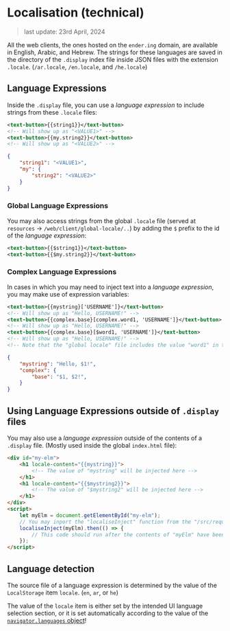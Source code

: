 # Localisation (technical)

> last update: 23rd April, 2024

All the web clients, the ones hosted on the `ender.ing` domain, are available in English, Arabic, and Hebrew. The strings for these languages are saved in the directory of the `.display` index file inside JSON files with the extension `.locale`. (`/ar.locale`, `/en.locale`, and `/he.locale`)

## Language Expressions

Inside the `.display` file, you can use a *language expression* to include strings from these `.locale` files:

```xml
<text-button>{{string1}}</text-button>
<!-- Will show up as "<VALUE1>" -->
<text-button>{{my.string2}}</text-button>
<!-- Will show up as "<VALUE2>" -->
```

```json
{
    "string1": "<VALUE1>",
    "my": {
        "string2": "<VALUE2>"
    }
}
```

### Global Language Expressions

You may also access strings from the global `.locale` file (served at `resources` -> `/web/client/global-locale/..`) by adding the `$` prefix to the id of the *language expression*:

```xml
<text-button>{{$string1}}</text-button>
<text-button>{{$my.string2}}</text-button>
```

### Complex Language Expressions

In cases in which you may need to inject text into a *language expression*, you may make use of expression variables:

```xml
<text-button>{{mystring}['USERNAME']}</text-button>
<!-- Will show up as "Hello, USERNAME!" -->
<text-button>{{complex.base}[complex.word1, 'USERNAME']}</text-button>
<!-- Will show up as "Hello, USERNAME!" -->
<text-button>{{complex.base}[$word1, 'USERNAME']}</text-button>
<!-- Will show up as "Hello, USERNAME!" -->
<!-- Note that the "global locale" file includes the value "word1" in this example -->
```

```json
{
    "mystring": "Hello, $1!",
    "complex": {
        "base": "$1, $2!",
    }
}
```

## Using Language Expressions outside of `.display` files

You may also use a *language expression* outside of the contents of a `.display` file. (Mostly used inside the global `index.html` file):

```html
<div id="my-elm">
    <h1 locale-content="{{mystring}}">
        <!-- The value of "mystring" will be injected here -->
    </h1>
    <h1 locale-content="{{$mystring2}}">
        <!-- The value of "$mystring2" will be injected here -->
    </h1>
</div>
<script>
    let myElm = document.getElementById("my-elm");
    // You may inport the "localiseInject" function from the "/src/requests/language/inject.jsx" file
    localiseInject(myElm).then(() => {
        // This code should run after the contents of "myElm" have been localised
    });
</script>
```

## Language detection

The source file of a language expression is determined by the value of the `LocalStorage` item `locale`. (`en`, `ar`, or `he`)

The value of the `locale` item is either set by the intended UI language selection section, or it is set automatically according to the value of the [`navigator.languages` object](https://developer.mozilla.org/en-US/docs/Web/API/Navigator/languages)!
